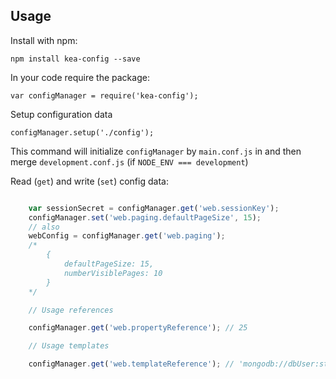 ## Usage

Install with npm:

    npm install kea-config --save

In your code require the package:

    var configManager = require('kea-config');

Setup configuration data

    configManager.setup('./config');

This command will initialize `configManager` by `main.conf.js` in and then merge `development.conf.js` (if `NODE_ENV === development`)

Read (`get`) and write (`set`) config data:

```js

    var sessionSecret = configManager.get('web.sessionKey');
    configManager.set('web.paging.defaultPageSize', 15);
    // also
    webConfig = configManager.get('web.paging');
    /*
        {
            defaultPageSize: 15,
            numberVisiblePages: 10
        }
    */

    // Usage references

    configManager.get('web.propertyReference'); // 25

    // Usage templates

    configManager.get('web.templateReference'); // 'mongodb://dbUser:strongPassword@localhost:27101/database' - string
```